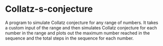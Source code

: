 # Collatz-s-conjecture
A program to simulate Collatz conjecture for any range of numbers. It takes a custom input of the range and then simulates Collatz conjecture for each number in the range and plots out the maximum number reached in the sequence and the total steps in the sequence for each number.
